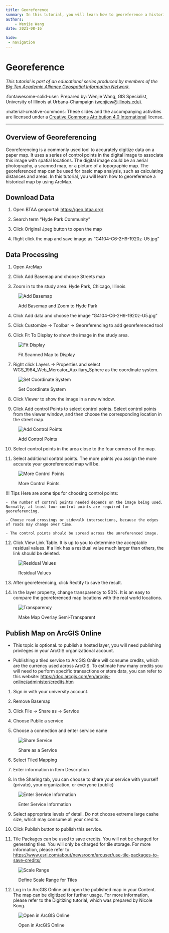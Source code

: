 ```yaml
---
title: Georeference
summary: In this tutorial, you will learn how to georeference a historical map by using ArcMap. 
authors:
    - Wenjie Wang
date: 2021-08-16

hide:
 - navigation
---
```


# Georeference

*This tutorial is part of an educational series produced by members of the [Big Ten Academic Alliance Geospatial Information Network](https://geo.btaa.org).*

:fontawesome-solid-user: Prepared by: Wenjie Wang, GIS Specialist, University of Illinois at Urbana-Champaign (wenjiew@illinois.edu). 

:material-creative-commons: These slides and the accompanying activities are licensed under a [Creative Commons Attribution 4.0 International](https://creativecommons.org/licenses/by/4.0/) license.

------------------------------


## Overview of Georeferencing

Georeferencing is a commonly used tool to accurately digitize data on a paper map. It uses a series of control points in the digital image to associate this image with spatial locations. The digital image could be an aerial photography, a scanned map, or a picture of a topographic map. The georeferenced map can be used for basic map analysis, such as calculating distances and areas. In this tutorial, you will learn how to georeference a historical map by using ArcMap. 

## Download Data

1. Open BTAA geoportal: https://geo.btaa.org/

2. Search term “Hyde Park Community”

3. Click Original Jpeg button to open the map

4. Right click the map and save image as “G4104-C6-2H9-1920z-U5.jpg”

## Data Processing

1. Open ArcMap

2. Click Add Basemap and choose Streets map

3. Zoom in to the study area: Hyde Park, Chicago, Illinois

<figure markdown>

![Add Basemap](images/basemap.png)<figcaption>Add Basemap and Zoom to Hyde Park</figcaption>

</figure>

4. Click Add data and choose the image “G4104-C6-2H9-1920z-U5.jpg”

5. Click Customize -> Toolbar -> Georeferencing to add georeferenced tool

6. Click Fit To Display to show the image in the study area.

<figure markdown>

![Fit Display](images/fit-display.png)<figcaption>Fit Scanned Map to Display</figcaption>

</figure>

7. Right click Layers -> Properties and select WGS_1984_Web_Mercator_Auxiliary_Sphere as the coordinate system. 

<figure markdown>

![Set Coordinate System](images/set-coord-sys.png)<figcaption>Set Coordinate System</figcaption>

</figure>

8. Click Viewer to show the image in a new window.

9. Click Add control Points to select control points. Select control points from the viewer window, and then choose the corresponding location in the street map.

<figure markdown>

![Add Control Points](images/control-points.png)<figcaption>Add Control Points</figcaption>

</figure>

10. Select control points in the area close to the four corners of the map.

11. Select additional control points. The more points you assign the more accurate your georeferenced map will be.

<figure markdown>

![More Control Points](images/point-diagram.png)<figcaption>More Control Points</figcaption>

</figure>

!!! Tips
    Here are some tips for choosing control points:

    - The number of control points needed depends on the image being used. Normally, at least four control points are required for georeferencing.

    - Choose road crossings or sidewalk intersections, because the edges of roads may change over time.

    - The control points should be spread across the unreferenced image.

12. Click View Link Table. It is up to you to determine the acceptable residual values. If a link has a residual value much larger than others, the link should be deleted. 

<figure markdown>

![Residual Values](images/residual-values.png)<figcaption>Residual Values</figcaption>

</figure>

13. After georeferencing, click Rectify to save the result.

14. In the layer property, change transparency to 50%. It is an easy to compare the georeferenced map locations with the real world locations.

<figure markdown>

![Transparency](images/transparency.png)<figcaption>Make Map Overlay Semi-Transparent</figcaption>

</figure>

## Publish Map on ArcGIS Online

- This topic is optional. to publish a hosted layer, you will need publishing privileges in your ArcGIS organizational account.

- Publishing a tiled service to ArcGIS Online will consume credits, which are the currency used   across ArcGIS. To estimate how many credits you will need to perform specific transactions or store data, you can refer to this website: https://doc.arcgis.com/en/arcgis-online/administer/credits.htm

1. Sign in with your university account.

2. Remove Basemap

3. Click File -> Share as -> Service

4. Choose Public a service

5. Choose a connection and enter service name

<figure markdown>

![Share Service](images/share-service.png)
<figcaption>Share as a Service</figcaption>

</figure>

6. Select Tiled Mapping

7. Enter information in Item Description

8. In the Sharing tab, you can choose to share your service with yourself (private), your organization, or everyone (public) 

<figure markdown>

![Enter Service Information](images/service-info.png)<figcaption>Enter Service Information</figcaption>

</figure>

9. Select appropriate levels of detail. Do not choose extreme large cashe size, which may consume all your credits. 

10. Click Publish button to publish this service.

11. Tile Packages can be used to save credits. You will not be charged for generating tiles. You will only be charged for tile storage. For more information, please refer to:  https://www.esri.com/about/newsroom/arcuser/use-tile-packages-to-save-credits/

<figure markdown>

![Scale Range](images/tile-scales.png)<figcaption>Define Scale Range for Tiles</figcaption>

</figure>

12. Log in to ArcGIS Online and open the published map in your Content. The map can be digitized for further usage. For more information, please refer to the Digitizing tutorial, which was prepared by Nicole Kong.

<figure markdown>

![Open in ArcGIS Online](images/open-arcgis-online.png)<figcaption>Open in ArcGIS Online</figcaption>

</figure>